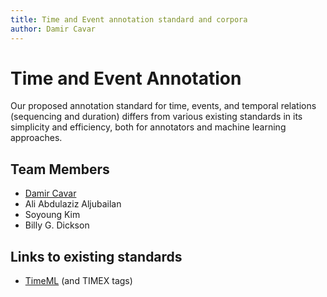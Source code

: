 ```yaml
---
title: Time and Event annotation standard and corpora
author: Damir Cavar
---
```


# Time and Event Annotation

Our proposed annotation standard for time, events, and temporal relations (sequencing and duration) differs from various existing standards in its simplicity and efficiency, both for annotators and machine learning approaches.


## Team Members

- [Damir Cavar](https://www.linkedin.com/in/damircavar/)
- Ali Abdulaziz Aljubailan
- Soyoung Kim
- Billy G. Dickson


## Links to existing standards

- [TimeML](https://en.wikipedia.org/wiki/TimeML) (and TIMEX tags)

